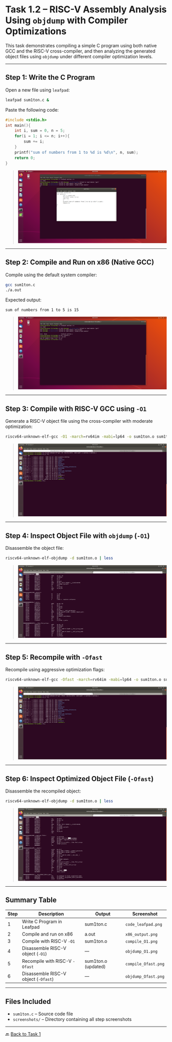 # Task 1.2 – RISC-V Assembly Analysis Using `objdump` with Compiler Optimizations

This task demonstrates compiling a simple C program using both native GCC and the RISC-V cross-compiler, and then analyzing the generated object files using `objdump` under different compiler optimization levels.

---

## Step 1: Write the C Program

Open a new file using `leafpad`:

```bash
leafpad sum1ton.c &
```

Paste the following code:

```c
#include <stdio.h>
int main(){
    int i, sum = 0, n = 5;
    for(i = 1; i <= n; i++){
        sum += i;
    }
    printf("sum of numbers from 1 to %d is %d\n", n, sum);
    return 0;
}
```

> ![Leafpad – sum1ton.c](screenshots/code_leafpad.png)

---

## Step 2: Compile and Run on x86 (Native GCC)

Compile using the default system compiler:

```bash
gcc sum1ton.c
./a.out
```

Expected output:

```text
sum of numbers from 1 to 5 is 15
```

> ![x86 Output – Terminal](screenshots/x86_output.png)

---

## Step 3: Compile with RISC-V GCC using `-O1`

Generate a RISC-V object file using the cross-compiler with moderate optimization:

```bash
riscv64-unknown-elf-gcc -O1 -march=rv64im -mabi=lp64 -o sum1ton.o sum1ton.c
```

> ![RISC-V Compilation -O1](screenshots/compile_O1.png)

---

## Step 4: Inspect Object File with `objdump` (`-O1`)

Disassemble the object file:

```bash
riscv64-unknown-elf-objdump -d sum1ton.o | less
```

> ![objdump Output -O1](screenshots/objdump_O1.png)

---

## Step 5: Recompile with `-Ofast`

Recompile using aggressive optimization flags:

```bash
riscv64-unknown-elf-gcc -Ofast -march=rv64im -mabi=lp64 -o sum1ton.o sum1ton.c
```

> ![RISC-V Compilation -Ofast](screenshots/compile_Ofast.png)

---

## Step 6: Inspect Optimized Object File (`-Ofast`)

Disassemble the recompiled object:

```bash
riscv64-unknown-elf-objdump -d sum1ton.o | less
```

> ![objdump Output -Ofast](screenshots/objdump_Ofast.png)

---

## Summary Table

| Step | Description                             | Output             | Screenshot                    |
|------|-----------------------------------------|---------------------|-------------------------------|
| 1    | Write C Program in Leafpad              | sum1ton.c           | `code_leafpad.png`            |
| 2    | Compile and run on x86                  | a.out               | `x86_output.png`              |
| 3    | Compile with RISC-V `-O1`               | sum1ton.o           | `compile_O1.png`              |
| 4    | Disassemble RISC-V object (`-O1`)       | —                   | `objdump_O1.png`              |
| 5    | Recompile with RISC-V `-Ofast`          | sum1ton.o (updated) | `compile_Ofast.png`           |
| 6    | Disassemble RISC-V object (`-Ofast`)    | —                   | `objdump_Ofast.png`           |

---

## Files Included

- `sum1ton.c` – Source code file
- `screenshots/` – Directory containing all step screenshots

---

🔙 [Back to Task 1](../README.md)



